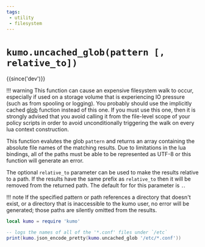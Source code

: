 ```yaml
---
tags:
 - utility
 - filesystem
---
```


# `kumo.uncached_glob(pattern [, relative_to])`

{{since('dev')}}

!!! warning
    This function can cause an expensive filesystem walk to occur, especially
    if used on a storage volume that is experiencing IO pressure (such as
    from spooling or logging). You probably should use the implicitly
    cached [glob](glob.md) function instead of this one. If you must use this one,
    then it is strongly advised that you avoid calling it from the file-level
    scope of your policy scripts in order to avoid unconditionally triggering
    the walk on every lua context construction.

This function evalutes the glob `pattern` and returns an array containing the
absolute file names of the matching results.  Due to limitations in the lua
bindings, all of the paths must be able to be represented as UTF-8 or this
function will generate an error.

The optional `relative_to` parameter can be used to make the results relative
to a path.  If the results have the same prefix as `relative_to` then it will
be removed from the returned path. The default for for this parameter is `.`.

!!! note
    If the specified pattern or path references a directory that doesn't
    exist, or a directory that is inaccessible to the kumo user, no
    error will be generated; those paths are silently omitted from
    the results.

```lua
local kumo = require 'kumo'

-- logs the names of all of the '*.conf' files under `/etc`
print(kumo.json_encode_pretty(kumo.uncached_glob '/etc/*.conf'))
```

